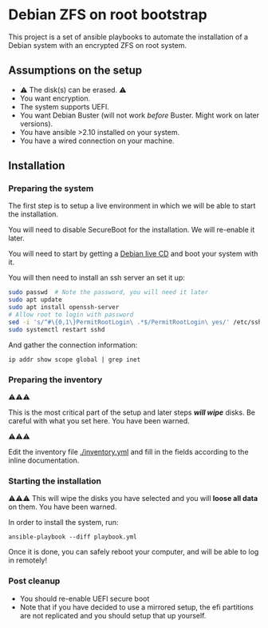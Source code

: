 # Debian ZFS on root bootstrap

This project is a set of ansible playbooks to automate the installation of a
Debian system with an encrypted ZFS on root system.


## Assumptions on the setup

- ⚠️ The disk(s) can be erased. ⚠️
- You want encryption.
- The system supports UEFI.
- You want Debian Buster (will not work _before_ Buster. Might work on later versions).
- You have ansible >2.10 installed on your system.
- You have a wired connection on your machine.


## Installation

### Preparing the system

The first step is to setup a live environment in which we will be able to start
the installation.

You will need to disable SecureBoot for the installation.
We will re-enable it later.

You will need to start by getting a
[Debian live CD](https://cdimage.debian.org/cdimage/release/current-live/amd64/iso-hybrid/)
and boot your system with it.

You will then need to install an ssh server an set it up:

```bash
sudo passwd  # Note the password, you will need it later
sudo apt update
sudo apt install openssh-server
# Allow root to login with password
sed -i 's/^#\{0,1\}PermitRootLogin\ .*$/PermitRootLogin\ yes/' /etc/ssh/sshd_config
sudo systemctl restart sshd
```

And gather the connection information:

```
ip addr show scope global | grep inet
```

### Preparing the inventory

⚠️⚠️⚠️

This is the most critical part of the setup and later steps _**will wipe**_ disks. Be careful with what you set here. You have been warned.

⚠️⚠️⚠️


Edit the inventory file [./inventory.yml](./inventory.yml) and fill in the fields according to the inline documentation.


### Starting the installation

⚠️⚠️⚠️ This will wipe the disks you have selected and you will **loose all data** on them. You have been warned.

In order to install the system, run:

```
ansible-playbook --diff playbook.yml
```

Once it is done, you can safely reboot your computer, and will be able to log
in remotely!

### Post cleanup

- You should re-enable UEFI secure boot
- Note that if you have decided to use a mirrored setup, the efi partitions are
not replicated and you should setup that up yourself.
